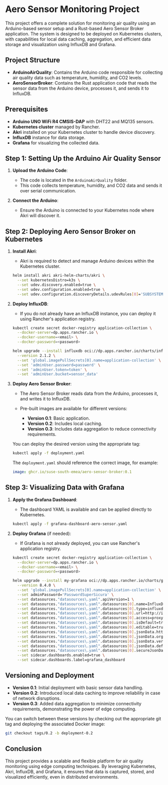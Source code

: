 # Aero Sensor Monitoring Project

This project offers a complete solution for monitoring air quality using an Arduino-based sensor setup and a Rust-based Aero Sensor Broker application. The system is designed to be deployed on Kubernetes clusters, with capabilities for local data caching, aggregation, and efficient data storage and visualization using InfluxDB and Grafana.

## Project Structure

- **ArduinoAirQuality**: Contains the Arduino code responsible for collecting air quality data such as temperature, humidity, and CO2 levels.
- **AeroSensorBroker**: Contains the Rust application code that reads the sensor data from the Arduino device, processes it, and sends it to InfluxDB.

## Prerequisites

- **Arduino UNO WiFi R4 CMSIS-DAP** with DHT22 and MQ135 sensors.
- **Kubernetes cluster** managed by Rancher.
- **Akri** installed on your Kubernetes cluster to handle device discovery.
- **InfluxDB** instance for data storage.
- **Grafana** for visualizing the collected data.

## Step 1: Setting Up the Arduino Air Quality Sensor

1. **Upload the Arduino Code**:
   - The code is located in the `ArduinoAirQuality` folder.
   - This code collects temperature, humidity, and CO2 data and sends it over serial communication.

2. **Connect the Arduino**:
   - Ensure the Arduino is connected to your Kubernetes node where Akri will discover it.

## Step 2: Deploying Aero Sensor Broker on Kubernetes

1. **Install Akri**:
   - Akri is required to detect and manage Arduino devices within the Kubernetes cluster.

   ```bash
   helm install akri akri-helm-charts/akri \
     --set kubernetesDistro=k3s \
     --set udev.discovery.enabled=true \
     --set udev.configuration.enabled=true \
     --set udev.configuration.discoveryDetails.udevRules[0]='SUBSYSTEM=="tty", ATTRS{manufacturer}=="Arduino", ATTRS{product}=="UNO WiFi R4 CMSIS-DAP"'
   ```

2. **Deploy InfluxDB**:
   - If you do not already have an InfluxDB instance, you can deploy it using Rancher's application registry.

   ```bash
   kubectl create secret docker-registry application-collection \
     --docker-server=dp.apps.rancher.io \
     --docker-username=<email> \
     --docker-password=<password>

   helm upgrade --install influxdb oci://dp.apps.rancher.io/charts/influxdb \
     --version 2.1.2 \
     --set 'global.imagePullSecrets[0].name=application-collection' \
     --set 'adminUser.password=password' \
     --set 'adminUser.token=token' \
     --set 'adminUser.bucket=sensor_data'
   ```

3. **Deploy Aero Sensor Broker**:
   - The Aero Sensor Broker reads data from the Arduino, processes it, and writes it to InfluxDB.
   - Pre-built images are available for different versions:

     - **Version 0.1**: Basic application.
     - **Version 0.2**: Includes local caching.
     - **Version 0.3**: Includes data aggregation to reduce connectivity requirements.

   You can deploy the desired version using the appropriate tag:

   ```bash
   kubectl apply -f deployment.yaml
   ```

   The `deployment.yaml` should reference the correct image, for example:

   ```yaml
   image: ghcr.io/suse-south-emea/aero-sensor-broker:0.1
   ```

## Step 3: Visualizing Data with Grafana

1. **Apply the Grafana Dashboard**:
   - The dashboard YAML is available and can be applied directly to Kubernetes.

   ```bash
   kubectl apply -f grafana-dashboard-aero-sensor.yaml
   ```

2. **Deploy Grafana** (if needed):
   - If Grafana is not already deployed, you can use Rancher's application registry.

   ```bash
   kubectl create secret docker-registry application-collection \
     --docker-server=dp.apps.rancher.io \
     --docker-username=<email> \
     --docker-password=<password>

   helm upgrade --install my-grafana oci://dp.apps.rancher.io/charts/grafana \
     --version 8.4.0 \
     --set 'global.imagePullSecrets[0].name=application-collection' \
     --set adminPassword='PasswordSuperSicura' \
     --set datasources."datasources\.yaml".apiVersion=1 \
     --set datasources."datasources\.yaml".datasources[0].name=InfluxDB \
     --set datasources."datasources\.yaml".datasources[0].type=influxdb \
     --set datasources."datasources\.yaml".datasources[0].url=http://influxdb:80 \
     --set datasources."datasources\.yaml".datasources[0].access=proxy \
     --set datasources."datasources\.yaml".datasources[0].isDefault=true \
     --set datasources."datasources\.yaml".datasources[0].editable=true \
     --set datasources."datasources\.yaml".datasources[0].jsonData.httpMode=POST \
     --set datasources."datasources\.yaml".datasources[0].jsonData.organization=influxdata \
     --set datasources."datasources\.yaml".datasources[0].jsonData.version=Flux \
     --set datasources."datasources\.yaml".datasources[0].jsonData.defaultBucket=sensor_data \
     --set datasources."datasources\.yaml".datasources[0].secureJsonData.token="token" \
     --set sidecar.dashboards.enabled=true \
     --set sidecar.dashboards.label=grafana_dashboard
   ```

## Versioning and Deployment

- **Version 0.1**: Initial deployment with basic sensor data handling.
- **Version 0.2**: Introduced local data caching to improve reliability in case of network disruptions.
- **Version 0.3**: Added data aggregation to minimize connectivity requirements, demonstrating the power of edge computing.

You can switch between these versions by checking out the appropriate git tag and deploying the associated Docker image:

```bash
git checkout tags/0.2 -b deployment-0.2
```

## Conclusion

This project provides a scalable and flexible platform for air quality monitoring using edge computing techniques. By leveraging Kubernetes, Akri, InfluxDB, and Grafana, it ensures that data is captured, stored, and visualized efficiently, even in distributed environments.
